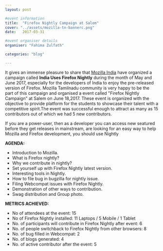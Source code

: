 ```yaml
---
layout: post

#event information
title:  "Firefox Nightly Campaign at Salem"
cover: "../assets/mozilla-tn-bannerc.png"
date:   2017-03-31

#event organiser details
organiser: "Fahima Zulfath"

categories: "blog"

---
```


It gives an immense pleasure to share that [Mozilla India](https://blog.mozillaindia.org/1801) have organized a campaign called 
**India Uses Firefox Nightly** during the month of May and June 2017, especially for the developers of India to enjoy the pre-released version of Firefox. 
Mozilla Tamilnadu community is very happy to be the part of this campaign and organised a event called "Firefox Nightly Campaign" at Salem on June 18,2017. These event is organized with the objective to provide platform for the students to showcase     their talent with a competitive spirit.The event was successful enough  to  attract  as  many  as  15 contributors out of which we had 5 new contributors.

If you are a power-user, then as a developer you can access new seatured before they get releases in mainstream, are looking for an easy way to help Mozilla and Firefox development, you should use Nightly

**AGENDA:**

   * Introduction to Mozilla.
   * What is Firefox nightly?
   * Why we contribute in nightly?
   * Set yourself up with Firefox Nightly latest version.
   * Interesting tools in Nightly.
   * How to file bug in bugzilla for nightly issue.
   * Filing Webcompat issues with Firefox Nightly.
   * Demonstration of other ways to contribution.
   * Swag distribution and Group photo.

**METRICS ACHIEVED:**   
   * No of attendees at the event: 15
   * No of Firefox Nightly installed: 11 Laptops / 5 Mobile / 1 Tablet
   * No. of participants will contribute in Firefox Nightly after event: 6
   * No. of people switchback to Firefox Nightly from other browsers: 8
   * No. of bug filled in Webcompat: 2
   * No. of blogs generated: 4
   * No. of active contributor after the event: 5

